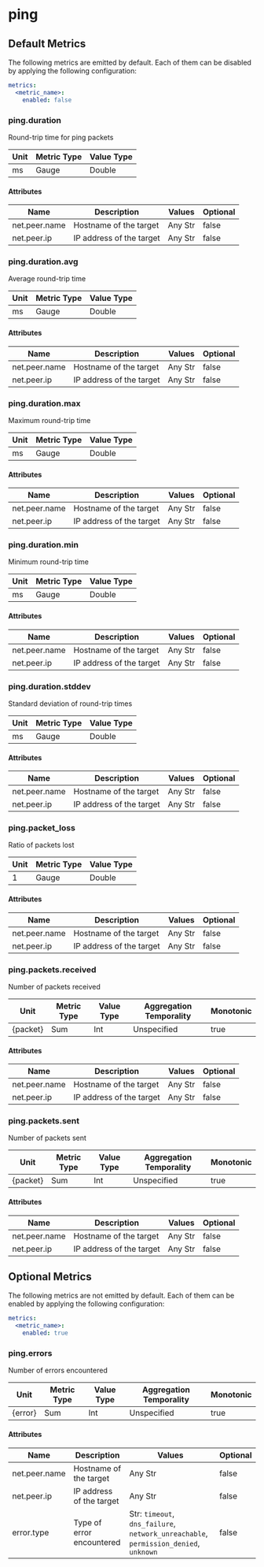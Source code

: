 [comment]: <> (Code generated by mdatagen. DO NOT EDIT.)

# ping

## Default Metrics

The following metrics are emitted by default. Each of them can be disabled by applying the following configuration:

```yaml
metrics:
  <metric_name>:
    enabled: false
```

### ping.duration

Round-trip time for ping packets

| Unit | Metric Type | Value Type |
| ---- | ----------- | ---------- |
| ms | Gauge | Double |

#### Attributes

| Name | Description | Values | Optional |
| ---- | ----------- | ------ | -------- |
| net.peer.name | Hostname of the target | Any Str | false |
| net.peer.ip | IP address of the target | Any Str | false |

### ping.duration.avg

Average round-trip time

| Unit | Metric Type | Value Type |
| ---- | ----------- | ---------- |
| ms | Gauge | Double |

#### Attributes

| Name | Description | Values | Optional |
| ---- | ----------- | ------ | -------- |
| net.peer.name | Hostname of the target | Any Str | false |
| net.peer.ip | IP address of the target | Any Str | false |

### ping.duration.max

Maximum round-trip time

| Unit | Metric Type | Value Type |
| ---- | ----------- | ---------- |
| ms | Gauge | Double |

#### Attributes

| Name | Description | Values | Optional |
| ---- | ----------- | ------ | -------- |
| net.peer.name | Hostname of the target | Any Str | false |
| net.peer.ip | IP address of the target | Any Str | false |

### ping.duration.min

Minimum round-trip time

| Unit | Metric Type | Value Type |
| ---- | ----------- | ---------- |
| ms | Gauge | Double |

#### Attributes

| Name | Description | Values | Optional |
| ---- | ----------- | ------ | -------- |
| net.peer.name | Hostname of the target | Any Str | false |
| net.peer.ip | IP address of the target | Any Str | false |

### ping.duration.stddev

Standard deviation of round-trip times

| Unit | Metric Type | Value Type |
| ---- | ----------- | ---------- |
| ms | Gauge | Double |

#### Attributes

| Name | Description | Values | Optional |
| ---- | ----------- | ------ | -------- |
| net.peer.name | Hostname of the target | Any Str | false |
| net.peer.ip | IP address of the target | Any Str | false |

### ping.packet_loss

Ratio of packets lost

| Unit | Metric Type | Value Type |
| ---- | ----------- | ---------- |
| 1 | Gauge | Double |

#### Attributes

| Name | Description | Values | Optional |
| ---- | ----------- | ------ | -------- |
| net.peer.name | Hostname of the target | Any Str | false |
| net.peer.ip | IP address of the target | Any Str | false |

### ping.packets.received

Number of packets received

| Unit | Metric Type | Value Type | Aggregation Temporality | Monotonic |
| ---- | ----------- | ---------- | ----------------------- | --------- |
| {packet} | Sum | Int | Unspecified | true |

#### Attributes

| Name | Description | Values | Optional |
| ---- | ----------- | ------ | -------- |
| net.peer.name | Hostname of the target | Any Str | false |
| net.peer.ip | IP address of the target | Any Str | false |

### ping.packets.sent

Number of packets sent

| Unit | Metric Type | Value Type | Aggregation Temporality | Monotonic |
| ---- | ----------- | ---------- | ----------------------- | --------- |
| {packet} | Sum | Int | Unspecified | true |

#### Attributes

| Name | Description | Values | Optional |
| ---- | ----------- | ------ | -------- |
| net.peer.name | Hostname of the target | Any Str | false |
| net.peer.ip | IP address of the target | Any Str | false |

## Optional Metrics

The following metrics are not emitted by default. Each of them can be enabled by applying the following configuration:

```yaml
metrics:
  <metric_name>:
    enabled: true
```

### ping.errors

Number of errors encountered

| Unit | Metric Type | Value Type | Aggregation Temporality | Monotonic |
| ---- | ----------- | ---------- | ----------------------- | --------- |
| {error} | Sum | Int | Unspecified | true |

#### Attributes

| Name | Description | Values | Optional |
| ---- | ----------- | ------ | -------- |
| net.peer.name | Hostname of the target | Any Str | false |
| net.peer.ip | IP address of the target | Any Str | false |
| error.type | Type of error encountered | Str: ``timeout``, ``dns_failure``, ``network_unreachable``, ``permission_denied``, ``unknown`` | false |
